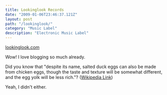 ```yaml
---
title: Lookinglook Records
date: "2009-01-06T23:46:37.121Z"
layout: post
path: "/lookinglook/"
category: "Music Label"
description: "Electronic Music Label"
---
```


[lookinglook.com](http://lookinglook.com)

Wow! I love blogging so much already.

Did you know that "despite its name, salted duck eggs can also be made from chicken eggs, though the taste and texture will be somewhat different, and the egg yolk will be less rich."? ([Wikipedia Link](http://en.wikipedia.org/wiki/Salted_duck_egg))

Yeah, I didn't either.
